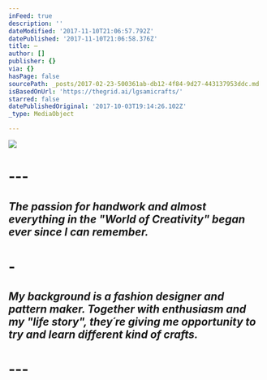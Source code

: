 ```yaml
---
inFeed: true
description: ''
dateModified: '2017-11-10T21:06:57.792Z'
datePublished: '2017-11-10T21:06:58.376Z'
title: —
author: []
publisher: {}
via: {}
hasPage: false
sourcePath: _posts/2017-02-23-500361ab-db12-4f84-9d27-443137953ddc.md
isBasedOnUrl: 'https://thegrid.ai/lgsamicrafts/'
starred: false
datePublishedOriginal: '2017-10-03T19:14:26.102Z'
_type: MediaObject

---
```

![](https://the-grid-user-content.s3-us-west-2.amazonaws.com/8a2022a5-1315-41ea-911e-643ef84d2a16.jpg)

# ---

## _The passion for handwork and almost everything in the "World of Creativity" began ever since I can remember._

# -

## _My background is a fashion designer and pattern maker. Together with enthusiasm and my "life story", they´re giving me opportunity to try and learn different kind of crafts._

# ---